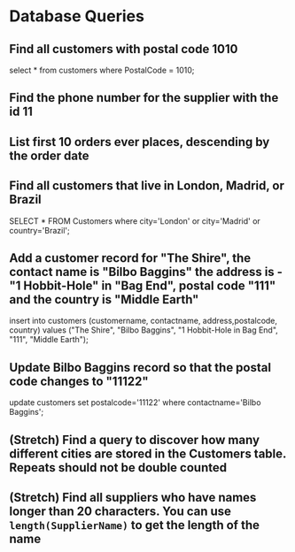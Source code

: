 # Database Queries

## Find all customers with postal code 1010

select * from customers where PostalCode = 1010;

## Find the phone number for the supplier with the id 11

## List first 10 orders ever places, descending by the order date

## Find all customers that live in London, Madrid, or Brazil

SELECT * FROM Customers where city='London' or city='Madrid' or country='Brazil';

## Add a customer record for "The Shire", the contact name is "Bilbo Baggins" the address is -"1 Hobbit-Hole" in "Bag End", postal code "111" and the country is "Middle Earth"

insert into customers (customername, contactname, address,postalcode, country) values ("The Shire", "Bilbo Baggins", "1 Hobbit-Hole in Bag End", "111", "Middle Earth");

## Update Bilbo Baggins record so that the postal code changes to "11122"

update customers set postalcode='11122' where contactname='Bilbo Baggins';

## (Stretch) Find a query to discover how many different cities are stored in the Customers table. Repeats should not be double counted

## (Stretch) Find all suppliers who have names longer than 20 characters. You can use `length(SupplierName)` to get the length of the name
